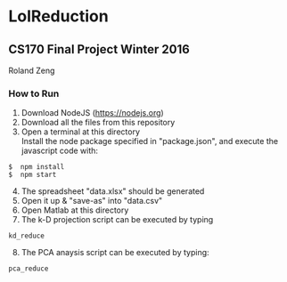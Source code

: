 # LolReduction
## CS170 Final Project Winter 2016

Roland Zeng

### How to Run
1. Download NodeJS  (https://nodejs.org)  
2. Download all the files from this repository  
3. Open a terminal at this directory  
Install the node package specified in "package.json", and execute the javascript code with:  

```
$  npm install
$  npm start
```
4. The spreadsheet "data.xlsx" should be generated  
5. Open it up & "save-as" into "data.csv"  
6. Open Matlab at this directory  
7. The k-D projection script can be executed by typing  
```
kd_reduce
```
8. The PCA anaysis script can be executed by typing:
```
pca_reduce
```
